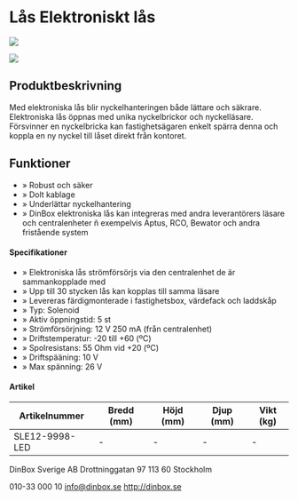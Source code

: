 # Lås Elektroniskt lås

![](_page_0_Picture_1.jpeg)

![](_page_0_Picture_2.jpeg)

## Produktbeskrivning

Med elektroniska lås blir nyckelhanteringen både lättare och säkrare. Elektroniska lås öppnas med unika nyckelbrickor och nyckelläsare. Försvinner en nyckelbricka kan fastighetsägaren enkelt spärra denna och koppla en ny nyckel till låset direkt från kontoret.

## Funktioner

- » Robust och säker
- » Dolt kablage
- » Underlättar nyckelhantering
- » DinBox elektroniska lås kan integreras med andra leverantörers läsare och centralenheter ñ exempelvis Aptus, RCO, Bewator och andra fristående system

#### Specifikationer

- » Elektroniska lås strömförsörjs via den centralenhet de är sammankopplade med
- » Upp till 30 stycken lås kan kopplas till samma läsare
- » Levereras färdigmonterade i fastighetsbox, värdefack och laddskåp
- » Typ: Solenoid
- » Aktiv öppningstid: 5 st
- » Strömförsörjning: 12 V 250 mA (från centralenhet)
- » Driftstemperatur: -20 till +60 (ºC)
- » Spolresistans: 55 Ohm vid +20 (ºC)
- » Driftspääning: 10 V
- » Max spänning: 26 V

#### Artikel

| Artikelnummer  | Bredd (mm) | Höjd (mm) | Djup (mm) | Vikt (kg) |
|----------------|------------|-----------|-----------|-----------|
| SLE12-9998-LED | -          | -         | -         | -         |

DinBox Sverige AB Drottninggatan 97 113 60 Stockholm

010-33 000 10 info@dinbox.se http://dinbox.se